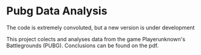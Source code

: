 # Pubg Data Analysis

The code is extremely convoluted, but a new version is under development

This project colects and analyses data from the game Playerunknown's Battlegrounds (PUBG). Conclusions can be found on the pdf.
